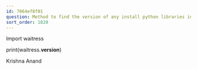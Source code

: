 ```yaml
---
id: 7064ef8f01
question: Method to find the version of any install python libraries in jupyter notebook
sort_order: 1820
---
```


Import waitress

print(waitress.__version__)

Krishna Anand

